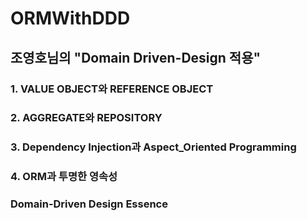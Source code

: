 # ORMWithDDD

## 조영호님의 "Domain Driven-Design 적용"

### 1. VALUE OBJECT와 REFERENCE OBJECT

### 2. AGGREGATE와 REPOSITORY

### 3. Dependency Injection과 Aspect_Oriented Programming

### 4. ORM과 투명한 영속성

### Domain-Driven Design Essence
